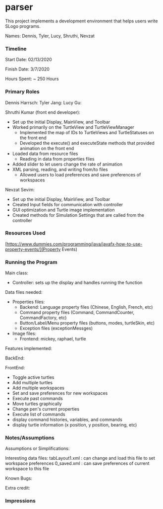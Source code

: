 parser
====

This project implements a development environment that helps users write SLogo programs.

Names: Dennis, Tyler, Lucy, Shruthi, Nevzat


### Timeline

Start Date: 02/13/2020

Finish Date: 3/7/2020

Hours Spent: ~ 250 Hours

### Primary Roles
Dennis Harrsch:
Tyler Jang:
Lucy Gu: 

Shruthi Kumar (front end developer):
- Set up the initial Display, MainView, and Toolbar 
- Worked primarily on the TurtleView and TurtleViewManager
    - Implemented the map of IDs to TurtleViews and TurtleStatuses on the front end
    - Developed the execute() and executeState methods that provided animation on the front end
- Loaded data from resource files
    - Reading in data from properties files
- Added slider to let users change the rate of animation 
- XML parsing, reading, and writing from/to files
    - Allowed users to load preferences and save preferences of workspaces

Nevzat Sevim:
- Set up the initial Display, MainView, and Toolbar 
- Created Input fields for communication with controller
- GUI optimization and Turtle image implementation
- Created methods for Simulation Settings that are called from the controller

### Resources Used
[https://www.dummies.com/programming/java/javafx-how-to-use-property-events/](Property Events)


### Running the Program

Main class: 
- Controller: sets up the display and handles running the function

Data files needed: 
- Properties files: 
    - Backend: Language property files (Chinese, English, French, etc)
    - Command property files (Command, CommandCounter, CommandFactory, etc)
    - Button/Label/Menu property files (buttons, modes, turtleSkin, etc)
    - Exception files (exceptionMessges)
- Image files:
    - Frontend: mickey, raphael, turtle


Features implemented:

BackEnd: 

FrontEnd: 
- Toggle active turtles
- Add multiple turtles
- Add multiple workspaces 
- Set and save preferences for new workspaces
- Execute past commands
- Move turtles graphically
- Change pen's current properties
- Execute list of commands
- display command histories, variables, and commands
- display turtle information (x position, y position, bearing, etc)



### Notes/Assumptions

Assumptions or Simplifications:


Interesting data files:
tabLayout1.xml : can change and load this file to set workspace preferences
0_saved.xml : can save preferences of current workspace to this file

Known Bugs:

Extra credit:


### Impressions

